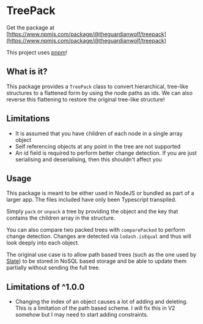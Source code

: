 # TreePack

Get the package at [https://www.npmjs.com/package/@theguardianwolf/treepack](https://www.npmjs.com/package/@theguardianwolf/treepack)

This project uses [pnpm](https://pnpm.io/)!

## What is it?

This package provides a `TreePack` class to convert hierarchical, tree-like structures to a flattened form by using the node paths as ids. We can also reverse this flattening to restore the original tree-like structure!

## Limitations

- It is assumed that you have children of each node in a single array object
- Self referencing objects at any point in the tree are not supported
- An id field is required to perform better change detection. If you are just serialising and deserialising, then this shouldn't affect you

## Usage

This package is meant to be either used in NodeJS or bundled as part of a larger app. The files included have only been Typescript transpiled.

Simply `pack` or `unpack` a tree by providing the object and the key that contains the children array in the structure.

You can also compare two packed trees with `comparePacked` to perform change detection. Changes are detected via `lodash.isEqual` and thus will look deeply into each object.

The original use case is to allow path based trees (such as the one used by [Slate](https://www.slatejs.org/)) to be stored in NoSQL based storage and be able to update them partially without sending the full tree.

## Limitations of ^1.0.0

- Changing the index of an object causes a lot of adding and deleting. This is a limitation of the path based scheme. I will fix this in V2 somehow but I may need to start adding constraints.

